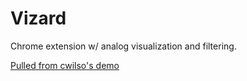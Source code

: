 # Vizard
Chrome extension w/ analog visualization and filtering.

[Pulled from cwilso's demo](https://webaudiodemos.appspot.com/input/index.html)
